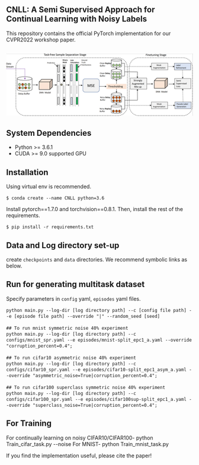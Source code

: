 ## CNLL: A Semi Supervised Approach for Continual Learning with Noisy Labels  
This repository contains the official PyTorch implementation for our CVPR2022 workshop paper.

## ![](resources/algorithm.png)

## System Dependencies
- Python >= 3.6.1
- CUDA >= 9.0 supported GPU

## Installation
Using virtual env is recommended.
```
$ conda create --name CNLL python=3.6
```
Install pytorch==1.7.0 and torchvision==0.8.1.
Then, install the rest of the requirements.
```
$ pip install -r requirements.txt
```

## Data and Log directory set-up
create `checkpoints` and `data` directories.
We recommend symbolic links as below.

## Run for generating multitask dataset
Specify parameters in `config` yaml, `episodes` yaml files.
```
python main.py --log-dir [log directory path] --c [config file path] --e [episode file path] --override "|" --random_seed [seed]

## To run mnist symmetric noise 40% experiment
python main.py --log-dir [log directory path] --c configs/mnist_spr.yaml --e episodes/mnist-split_epc1_a.yaml --override "corruption_percent=0.4";

## To run cifar10 asymmetric noise 40% experiment
python main.py --log-dir [log directory path] --c configs/cifar10_spr.yaml --e episodes/cifar10-split_epc1_asym_a.yaml --override "asymmetric_noise=True|corruption_percent=0.4";

## To run cifar100 superclass symmetric noise 40% experiment
python main.py --log-dir [log directory path] --c configs/cifar100_spr.yaml --e episodes/cifar100sup-split_epc1_a.yaml --override "superclass_noise=True|corruption_percent=0.4";
```


## For Training 
For continually learning on noisy CIFAR10/CIFAR100-
  python Train_cifar_task.py --noise
For MNIST- 
  python Train_mnist_task.py 

If you find the implementation useful, please cite the paper!
